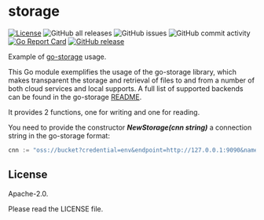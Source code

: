 # storage

[![License](https://img.shields.io/badge/License-Apache_2.0-blue.svg)](https://opensource.org/licenses/Apache-2.0)
![GitHub all releases](https://img.shields.io/github/downloads/rgglez/storage/total)
![GitHub issues](https://img.shields.io/github/issues/rgglez/storage)
![GitHub commit activity](https://img.shields.io/github/commit-activity/y/rgglez/storage)
[![Go Report Card](https://goreportcard.com/badge/github.com/rgglez/storage)](https://goreportcard.com/report/github.com/rgglez/storage)
[![GitHub release](https://img.shields.io/github/release/rgglez/storage.svg)](https://github.com/rgglez/storage/releases/)

Example of [go-storage](https://github.com/rgglez/go-storage) usage.

This Go module exemplifies the usage of the go-storage library, which makes
transparent the storage and retrieval of files to and from a number of both 
cloud services and local supports. A full list of supported backends can be
found in the go-storage [README](https://github.com/rgglez/go-storage/blob/master/README.md).

It provides 2 functions, one for writing and one for reading.

You need to provide the constructor ***NewStorage(cnn string)*** a connection string in the
go-storage format:

```go
cnn := "oss://bucket?credential=env&endpoint=http://127.0.0.1:9090&name=bucket"
```

## License

Apache-2.0.

Please read the LICENSE file.

